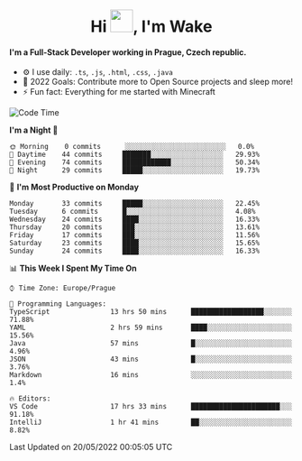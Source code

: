 <h1 align="center">Hi <img src="https://raw.githubusercontent.com/MrWakeCZ/MrWakeCZ/master/Hi.gif" width="40px" />, I'm Wake</h1>

#### I'm a Full-Stack Developer working in Prague, Czech republic.
- ⚙️ I use daily: `.ts`, `.js`, `.html`, `.css`, `.java`
- 🥅 2022 Goals: Contribute more to Open Source projects and sleep more!
- ⚡ Fun fact: Everything for me started with Minecraft

<!--START_SECTION:waka-->
![Code Time](http://img.shields.io/badge/Code%20Time-0%20secs-blue)

**I'm a Night 🦉** 

```text
🌞 Morning    0 commits      ░░░░░░░░░░░░░░░░░░░░░░░░░   0.0% 
🌆 Daytime    44 commits     ███████░░░░░░░░░░░░░░░░░░   29.93% 
🌃 Evening    74 commits     ████████████░░░░░░░░░░░░░   50.34% 
🌙 Night      29 commits     █████░░░░░░░░░░░░░░░░░░░░   19.73%

```
📅 **I'm Most Productive on Monday** 

```text
Monday       33 commits     █████░░░░░░░░░░░░░░░░░░░░   22.45% 
Tuesday      6 commits      █░░░░░░░░░░░░░░░░░░░░░░░░   4.08% 
Wednesday    24 commits     ████░░░░░░░░░░░░░░░░░░░░░   16.33% 
Thursday     20 commits     ███░░░░░░░░░░░░░░░░░░░░░░   13.61% 
Friday       17 commits     ███░░░░░░░░░░░░░░░░░░░░░░   11.56% 
Saturday     23 commits     ████░░░░░░░░░░░░░░░░░░░░░   15.65% 
Sunday       24 commits     ████░░░░░░░░░░░░░░░░░░░░░   16.33%

```


📊 **This Week I Spent My Time On** 

```text
⌚︎ Time Zone: Europe/Prague

💬 Programming Languages: 
TypeScript               13 hrs 50 mins      ██████████████████░░░░░░░   71.88% 
YAML                     2 hrs 59 mins       ████░░░░░░░░░░░░░░░░░░░░░   15.56% 
Java                     57 mins             █░░░░░░░░░░░░░░░░░░░░░░░░   4.96% 
JSON                     43 mins             █░░░░░░░░░░░░░░░░░░░░░░░░   3.76% 
Markdown                 16 mins             ░░░░░░░░░░░░░░░░░░░░░░░░░   1.4%

🔥 Editors: 
VS Code                  17 hrs 33 mins      ██████████████████████░░░   91.18% 
IntelliJ                 1 hr 41 mins        ██░░░░░░░░░░░░░░░░░░░░░░░   8.82%

```


 Last Updated on 20/05/2022 00:05:05 UTC
<!--END_SECTION:waka-->
